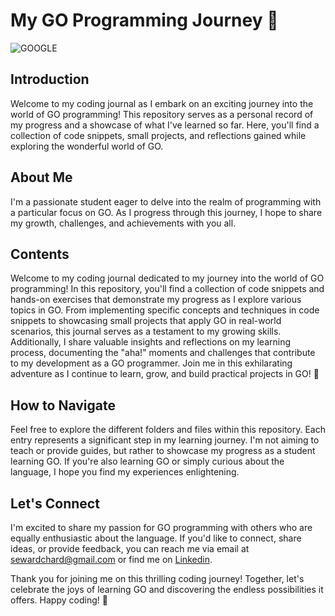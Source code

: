# My GO Programming Journey 🚀

![GOOGLE](https://github.com/BabaRiri/LearnGO/assets/101572351/e70b4bf7-6284-4bba-8899-44ea626730c2)


## Introduction

Welcome to my coding journal as I embark on an exciting journey into the world of GO programming! This repository serves as a personal record of my progress and a showcase of what I've learned so far. Here, you'll find a collection of code snippets, small projects, and reflections gained while exploring the wonderful world of GO.

## About Me

I'm a passionate student eager to delve into the realm of programming with a particular focus on GO. As I progress through this journey, I hope to share my growth, challenges, and achievements with you all.

## Contents

Welcome to my coding journal dedicated to my journey into the world of GO programming! In this repository, you'll find a collection of code snippets and hands-on exercises that demonstrate my progress as I explore various topics in GO. From implementing specific concepts and techniques in code snippets to showcasing small projects that apply GO in real-world scenarios, this journal serves as a testament to my growing skills. Additionally, I share valuable insights and reflections on my learning process, documenting the "aha!" moments and challenges that contribute to my development as a GO programmer. Join me in this exhilarating adventure as I continue to learn, grow, and build practical projects in GO! 🚀

## How to Navigate

Feel free to explore the different folders and files within this repository. Each entry represents a significant step in my learning journey. I'm not aiming to teach or provide guides, but rather to showcase my progress as a student learning GO. If you're also learning GO or simply curious about the language, I hope you find my experiences enlightening.

## Let's Connect

I'm excited to share my passion for GO programming with others who are equally enthusiastic about the language. If you'd like to connect, share ideas, or provide feedback, you can reach me via email at sewardchard@gmail.com or find me on [Linkedin](https://www.linkedin.com/in/seward-mupereri/).

Thank you for joining me on this thrilling coding journey! Together, let's celebrate the joys of learning GO and discovering the endless possibilities it offers. Happy coding! 🚀
